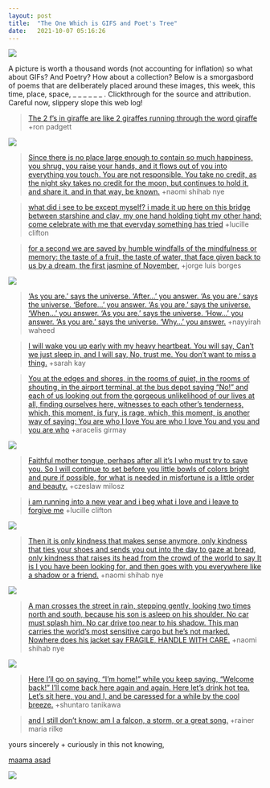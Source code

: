 ```yaml
---
layout: post
title:  "The One Which is GIFS and Poet's Tree"
date:   2021-10-07 05:16:26
---
```


![](/assets/images/06-20211007_052804-the-one-that-is-a-continuation-of-a-series.gif)

A picture is worth a thousand words (not accounting for inflation) so what about GIFs? And Poetry? How about a collection? Below is a smorgasbord of poems that are deliberately placed around these images, this week, this time, place, space, _ _ _ _ _ _ . Clickthrough for the source and attribution. Careful now, slippery slope this web log! 

>[The 2 f’s
in giraffe
are like
2 giraffes
running through
the word giraffe](https://explore.chairsandtables.org/post/166131441293/the-giraffe) +ron padgett

![](/assets/images/06-20211007_052249(0)-the-one-that-is-a-walk.gif)

>[Since there is no place large enough
to contain so much happiness,
you shrug, you raise your hands, and it flows out of you
into everything you touch. You are not responsible.
You take no credit, as the night sky takes no credit
for the moon, but continues to hold it, and share it,
and in that way, be known.](https://explore.chairsandtables.org/post/137235427836/so-much-happiness) +naomi shihab nye 

>[what did i see to be except myself?
i made it up
here on this bridge between
starshine and clay,
my one hand holding tight
my other hand; come celebrate
with me that everyday
something has tried](https://explore.chairsandtables.org/post/174886925355/wont-you-celebrate-with-me) +lucille clifton

>[for a second we are saved
by humble windfalls
of the mindfulness or memory:
the taste of a fruit, the taste of water,
that face given back to us by a dream,
the first jasmine of November,](https://explore.chairsandtables.org/post/175402869578/when-sorrow-lays-us-low) +jorge luis borges

![](/assets/images/06-20211007_051332-the-one-where-the-light-hugs-felix.jpg)

>[‘As you are.’ says the universe.
‘After…’ you answer.
‘As you are.’ says the universe.
‘Before…’ you answer.
‘As you are.’ says the universe.
‘When…’ you answer.
‘As you are.’ says the universe.
‘How…’ you answer.
‘As you are.’ says the universe.
‘Why…’ you answer.](https://explore.chairsandtables.org/post/175955283048/as-you-are) +nayyirah waheed

>[I will wake you up early
with my heavy heartbeat.
You will say, Can’t we just sleep in, and I will say,
No, trust me. You don’t want to miss a thing.](https://explore.chairsandtables.org/post/176482056478/love-poem-137) +sarah kay

>[You at the edges and shores, 
in the rooms of quiet, 
in the rooms of shouting, 
in the airport terminal, at the bus depot saying 
“No!” and each of us looking out from the 
gorgeous unlikelihood of our lives at all, 
finding ourselves here, witnesses to each other’s tenderness, 
which, this moment, is fury, is rage, which, this moment, is another way of saying:
You are who I love   You are who I love  You and you and you are who](https://explore.chairsandtables.org/post/178246864278/you-are-who-i-love) +aracelis girmay


![](/assets/images/06-20211007_104643-the-one-which-paints-us-somehow-perceptual.gif)

>[Faithful mother tongue,
perhaps after all it’s I who must try to save you.
So I will continue to set before you little bowls of colors
bright and pure if possible,
for what is needed in misfortune is a little order and beauty.](https://explore.chairsandtables.org/post/186533696743/my-faithful-mother-tongue) +czeslaw milosz

>[i am running into a new year
and i beg what i love and
i leave to forgive me](https://explore.chairsandtables.org/post/190418215248/i-am-running-into-a-new-year) +lucille clifton

![](/assets/images/06-20211007_140417-the-one-where-we-test-drive-the-stroller.gif)

>[Then it is only kindness that makes sense anymore,
only kindness that ties your shoes
and sends you out into the day to gaze at bread,
only kindness that raises its head
from the crowd of the world to say
It is I you have been looking for,
and then goes with you everywhere
like a shadow or a friend.](https://explore.chairsandtables.org/post/165191892238/kindness) +naomi shihab nye

![](/assets/images/06-20211007_142632-the-one-where-we-bring-dad-flowers.gif)

>[A man crosses the street in rain,
stepping gently, looking two times north and south,
because his son is asleep on his shoulder.
No car must splash him.
No car drive too near to his shadow.
This man carries the world’s most sensitive cargo
but he’s not marked.
Nowhere does his jacket say FRAGILE,
HANDLE WITH CARE.](https://explore.chairsandtables.org/post/148202590405/shoulders) +naomi shihab nye

![](/assets/images/06-20211007_145626-the-one-with-the-maama-the-bhaanja-the-noodles.jpg)

>[Here I’ll go on saying, “I’m home!”
while you keep saying, “Welcome back!”
I’ll come back here again and again.
Here let’s drink hot tea.
Let’s sit here, you and I, and be caressed for a while
by the cool breeze.](https://explore.chairsandtables.org/post/130808702714/a-picnic-on-the-earth) +shuntaro tanikawa

>[and I still don’t know: am I a falcon,
a storm, or a great song.](https://explore.chairsandtables.org/post/162650740888/widening-circles) +rainer maria rilke

yours sincerely + curiously in this not knowing, 

[maama asad](https://www.felixkhaledbarr.com/2021/10/04/the-one-where-maama-visits.html)

![](/assets/images/06-20211007_055127-the-portraits-of-these-peeps.gif)
